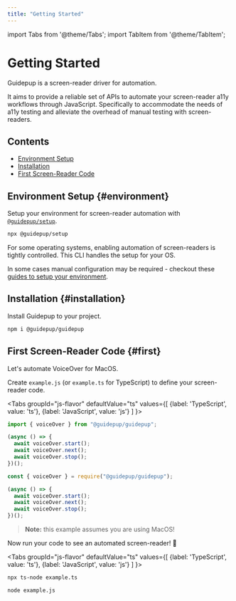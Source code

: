 ```yaml
---
title: "Getting Started"
---
```


import Tabs from '@theme/Tabs';
import TabItem from '@theme/TabItem';

# Getting Started

Guidepup is a screen-reader driver for automation.

It aims to provide a reliable set of APIs to automate your screen-reader a11y workflows through JavaScript. Specifically to accommodate the needs of a11y testing and alleviate the overhead of manual testing with screen-readers.

## Contents

- [Environment Setup](./intro#environment)
- [Installation](./intro#installation)
- [First Screen-Reader Code](./intro#first)

## Environment Setup {#environment}

Setup your environment for screen-reader automation with [`@guidepup/setup`](https://github.com/guidepup/setup).

```bash
npx @guidepup/setup
```

For some operating systems, enabling automation of screen-readers is tightly controlled. This CLI handles the setup for your OS.

In some cases manual configuration may be required - checkout these [guides to setup your environment](./guides/environment).

## Installation {#installation}

Install Guidepup to your project.

```bash
npm i @guidepup/guidepup
```

## First Screen-Reader Code {#first}

Let's automate VoiceOver for MacOS.

Create `example.js` (or `example.ts` for TypeScript) to define your screen-reader code.

<Tabs
  groupId="js-flavor"
  defaultValue="ts"
  values={[
    {label: 'TypeScript', value: 'ts'},
    {label: 'JavaScript', value: 'js'}
  ]
}>
<TabItem value="ts">

```ts
import { voiceOver } from "@guidepup/guidepup";

(async () => {
  await voiceOver.start();
  await voiceOver.next();
  await voiceOver.stop();
})();
```

</TabItem>
<TabItem value="js">

```js
const { voiceOver } = require("@guidepup/guidepup");

(async () => {
  await voiceOver.start();
  await voiceOver.next();
  await voiceOver.stop();
})();
```

</TabItem>
</Tabs>

> **Note:** this example assumes you are using MacOS!

Now run your code to see an automated screen-reader! 🚀

<Tabs
  groupId="js-flavor"
  defaultValue="ts"
  values={[
    {label: 'TypeScript', value: 'ts'},
    {label: 'JavaScript', value: 'js'}
  ]
}>
<TabItem value="ts">

```bash
npx ts-node example.ts
```

</TabItem>
<TabItem value="js">

```bash
node example.js
```

</TabItem>
</Tabs>